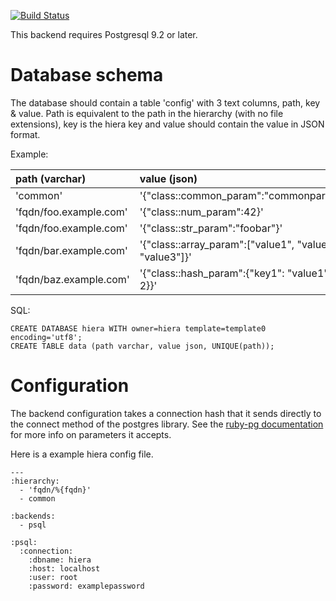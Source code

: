 [![Build Status](https://travis-ci.org/dalen/hiera-psql.png)](https://travis-ci.org/dalen/hiera-psql)

This backend requires Postgresql 9.2 or later.

Database schema
===============

The database should contain a table 'config' with 3 text columns, path, key & value.
Path is equivalent to the path in the hierarchy (with no file extensions), key is the hiera key and
value should contain the value in JSON format.

Example:

| path (varchar)         | value (json)         
|:-----------------------|:---------------------------------------------------------
| 'common'               | '{"class::common_param":"commonparamvalue"}'
| 'fqdn/foo.example.com' | '{"class::num_param":42}'
| 'fqdn/foo.example.com' | '{"class::str_param":"foobar"}'
| 'fqdn/bar.example.com' | '{"class::array_param":["value1", "value2", "value3"]}'
| 'fqdn/baz.example.com' | '{"class::hash_param":{"key1": "value1", "key2": 2}}'

SQL:

    CREATE DATABASE hiera WITH owner=hiera template=template0 encoding='utf8';
    CREATE TABLE data (path varchar, value json, UNIQUE(path));

Configuration
=============

The backend configuration takes a connection hash that it sends directly to the connect method of the postgres library. See the [ruby-pg documentation](http://deveiate.org/code/pg/PG/Connection.html#method-c-new) for more info on parameters it accepts.

Here is a example hiera config file.

    ---
    :hierarchy:
      - 'fqdn/%{fqdn}'
      - common
    
    :backends:
      - psql
    
    :psql:
      :connection:
        :dbname: hiera
        :host: localhost
        :user: root
        :password: examplepassword
